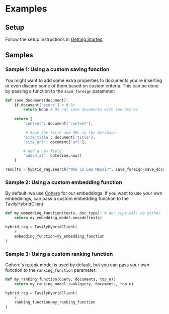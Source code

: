 # Examples

## Setup
Follow the setup instructions in [Getting Started](/docs/python-sdk/tavily-hybrid-rag/getting-started)

## Samples

### Sample 1: Using a custom saving function
You might want to add some extra properties to documents you're inserting or even discard some of them based on custom criteria. This can be done by passing a function to the `save_foreign` parameter:
```python
def save_document(document):
    if document['score'] < 0.5:
        return None # Do not save documents with low scores
    
    return {
        'content': document['content'],

         # Save the title and URL in the database
        'site_title': document['title'],
        'site_url': document['url'],

        # Add a new field
        'added_at': datetime.now()
    }

results = hybrid_rag.search("Who is Leo Messi?", save_foreign=save_document)
```

### Sample 2: Using a custom embedding function
By default, we use [Cohere](https://cohere.com/embeddings) for our embeddings. If you want to use your own embeddings, can pass a custom embedding function to the TavilyHybridClient:
```python
def my_embedding_function(texts, doc_type): # doc_type will be either 'search_query' or 'search_document'
    return my_embedding_model.encode(texts)

hybrid_rag = TavilyHybridClient(
    # ...
    embedding_function=my_embedding_function
)
```

### Sample 3: Using a custom ranking function
Cohere's [rerank](https://cohere.com/rerank) model is used by default, but you can pass your own function to the `ranking_function` parameter:
```python
def my_ranking_function(query, documents, top_n):
    return my_ranking_model.rank(query, documents, top_n)

hybrid_rag = TavilyHybridClient(
    # ...
    ranking_function=my_ranking_function
)
```